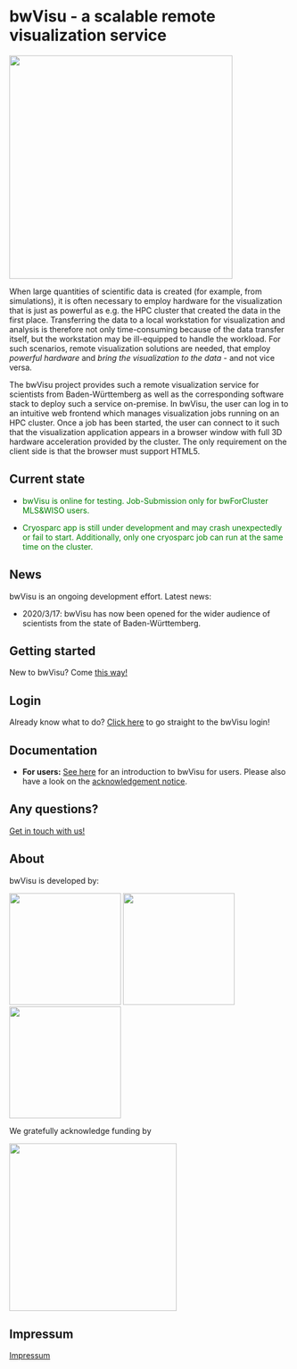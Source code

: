 # bwVisu - a scalable remote visualization service

<img src="https://github.com/bwvisu/docs/raw/master/img/bwvisu2.png" alt="" width="400"/>

When large quantities of scientific data is created (for example, from simulations), it is often necessary to employ hardware for the visualization that is just as powerful as e.g. the HPC cluster that created the data in the first place. Transferring the data to a local workstation for visualization and analysis is therefore not only time-consuming because of the data transfer itself, but the workstation may be ill-equipped to handle the workload. For such scenarios, remote visualization solutions are needed, that employ *powerful hardware* and *bring the visualization to the data* - and not vice versa.

The bwVisu project provides such a remote visualization service for scientists from Baden-Württemberg as well as the corresponding software stack to deploy such a service on-premise. In bwVisu, the user can log in to an intuitive web frontend which manages visualization jobs running on an HPC cluster. Once a job has been started, the user can connect to it such that the visualization application appears in a browser window with full 3D hardware acceleration provided by the cluster. The only requirement on the client side is that the browser must support HTML5.

## Current state

* <p style="color:green;">bwVisu is online for testing. Job-Submission only for bwForCluster MLS&WISO users.</p>
* <p style="color:green;">Cryosparc app is still under development and may crash unexpectedly or fail to start. Additionally, only one cryosparc job can run at the same time on the cluster.</p>
<!-- * <p style="color:green;">bwVisu is currently unavailable due to maintenance. Job submissions are disabled.</p> -->

## News

bwVisu is an ongoing development effort. Latest news:
* 2020/3/17: bwVisu has now been opened for the wider audience of scientists from the state of Baden-Württemberg.


## Getting started
New to bwVisu? Come [this way!](user-docs/getting-started.md)

## Login
Already know what to do? [Click here](https://bwvisu-web.urz.uni-heidelberg.de) to go straight to the bwVisu login!

## Documentation
* **For users:** [See here](user-docs/user-docs.md) for an introduction to bwVisu for users. Please also have a look on the [acknowledgement notice](acknowledgement.md).

<!-- * **For administrators or the technically inclined:** [See here](technical-docs/technical-docs.md) for the bwVisu technical documentation, including a description of its architecture, how it works and how to install bwVisu. -->

## Any questions?

[Get in touch with us!](mailto:bwvisu-support@urz.uni-heidelberg.de)

## About

bwVisu is developed by:

<img src="https://github.com/bwvisu/docs/raw/master/img/unihd.png" alt=""  width="200"/>
<img src="https://github.com/bwvisu/docs/raw/master/img/hlrs.png" alt="" width="200"/>
<img src="https://github.com/bwvisu/docs/raw/master/img/kit.png" alt=""  width="200"/>

We gratefully acknowledge funding by


<img src="https://github.com/bwvisu/docs/raw/master/img/mwk.png" alt="" width="300"/>

## Impressum

[Impressum](https://www.urz.uni-heidelberg.de/de/Impressum)
